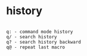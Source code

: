 # history

```vim

q: - command mode history
q/ - search history
q? - search history backward
q@ - repeat last macro
```
